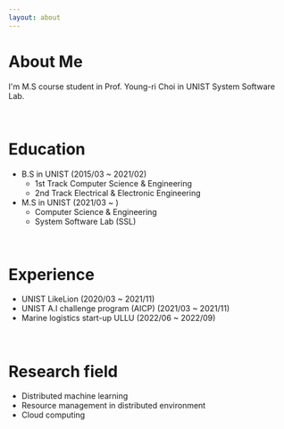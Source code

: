 ```yaml
---
layout: about 
---
```


# About Me
I'm M.S course student in Prof. Young-ri Choi in UNIST System Software Lab.

<br/>

# Education
* B.S in UNIST (2015/03 ~ 2021/02)
  * 1st Track Computer Science & Engineering
  * 2nd Track Electrical & Electronic Engineering
* M.S in UNIST (2021/03 ~ )
  * Computer Science & Engineering
  * System Software Lab (SSL)

<br/>

# Experience
* UNIST LikeLion (2020/03 ~ 2021/11)
* UNIST A.I challenge program (AICP) (2021/03 ~ 2021/11)
* Marine logistics start-up ULLU (2022/06 ~ 2022/09)

<br/>

# Research field
* Distributed machine learning
* Resource management in distributed environment
* Cloud computing
